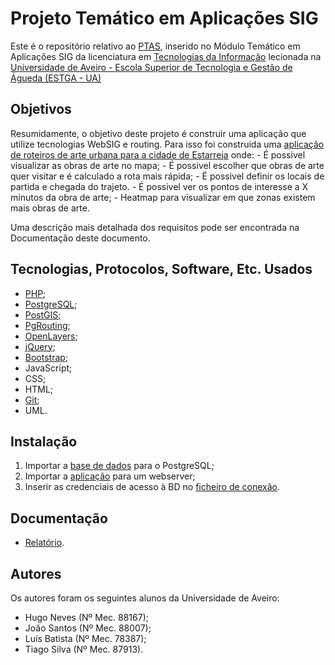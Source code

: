 # Projeto Temático em Aplicações SIG

Este é o repositório relativo ao [PTAS](https://www.ua.pt/estga/uc/13449), inserido no Módulo Temático em Aplicações SIG da licenciatura em [Tecnologias da Informação](https://www.ua.pt/estga/course/63/?p=2) lecionada na [Universidade de Aveiro - Escola Superior de Tecnologia e Gestão de Águeda (ESTGA - UA)](https://www.ua.pt/estga/Default.aspx)

## Objetivos

Resumidamente, o objetivo deste projeto é construir uma aplicação que utilize tecnologias WebSIG e routing. Para isso foi construida uma [aplicação de roteiros de arte urbana para a cidade de Estarreja](https://www.gis4cloud.com/ptas_grupo3_2019/) onde:
    - É possivel visualizar as obras de arte no mapa;
    - É possivel escolher que obras de arte quer visitar e é calculado a rota mais rápida;
    - É possivel definir os locais de partida e chegada do trajeto.
    - É possivel ver os pontos de interesse a X minutos da obra de arte;
    - Heatmap para visualizar em que zonas existem mais obras de arte.

Uma descrição mais detalhada dos requisitos pode ser encontrada na Documentação deste documento. 

## Tecnologias, Protocolos, Software, Etc. Usados

- [PHP](https://www.php.net/);
- [PostgreSQL](https://www.postgresql.org/);
- [PostGIS](https://postgis.net/);
- [PgRouting](https://pgrouting.org/);
- [OpenLayers](https://openlayers.org/);
- [jQuery](https://jquery.com/);
- [Bootstrap](https://getbootstrap.com/);
- JavaScript;
- CSS;
- HTML;
- [Git](https://git-scm.com/);
- UML.

## Instalação

1. Importar a [base de dados](database.sql) para o PostgreSQL;
1. Importar a [aplicação](app) para um webserver;
1. Inserir as credenciais de acesso à BD no [ficheiro de conexão](app/php/db_connection.php).

## Documentação

- [Relatório](Relatorio.pdf).

## Autores

Os autores foram os seguintes alunos da Universidade de Aveiro:
- Hugo Neves (Nº Mec. 88167);
- João Santos (Nº Mec. 88007);            
- Luís Batista (Nº Mec. 78387);               
- Tiago Silva (Nº Mec. 87913).     
